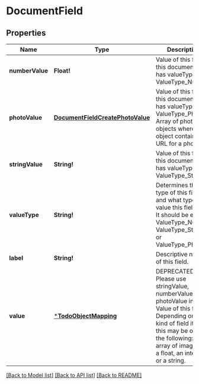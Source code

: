 # DocumentField

## Properties
Name | Type | Description | Notes
------------ | ------------- | ------------- | -------------
**numberValue** | **Float!** | Value of this field if this document field has valueType: ValueType_Number. | [optional] [default to null]
**photoValue** | [**DocumentFieldCreatePhotoValue**](DocumentFieldCreate_photoValue.md) | Value of this field if this document field has valueType: ValueType_Photo. Array of photo objects where each object contains a URL for a photo. | [optional] [default to null]
**stringValue** | **String!** | Value of this field if this document field has valueType: ValueType_String. | [optional] [default to null]
**valueType** | **String!** | Determines the type of this field and what type of value this field has. It should be either ValueType_Number, ValueType_String, or ValueType_Photo. | [default to null]
**label** | **String!** | Descriptive name of this field. | [default to null]
**value** | [***TodoObjectMapping**](.md) | DEPRECATED: Please use stringValue, numberValue, or photoValue instead. Value of this field. Depending on what kind of field it is, this may be one of the following: an array of image urls, a float, an integer, or a string. | [optional] [default to null]

[[Back to Model list]](../README.md#documentation-for-models) [[Back to API list]](../README.md#documentation-for-api-endpoints) [[Back to README]](../README.md)


